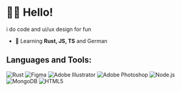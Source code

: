 # 👋🏾 Hello!
i do code and ui/ux design for fun

- 📖 Learning **Rust, JS, TS** and German 

## Languages and Tools:
![Rust](https://img.shields.io/badge/-Rust-0A0A0A?style=flat&logo=rust&logoColor=white)
![Figma](https://img.shields.io/badge/-Figma-0A0A0A?style=flat&logo=figma&logoColor=white)
![Adobe Illustrator](https://img.shields.io/badge/-Illustrator-0A0A0A?style=flat&logo=adobe-illustrator&logoColor=orange)
![Adobe Photoshop](https://img.shields.io/badge/-Photoshop-0A0A0A?style=flat&logo=adobe-photoshop&logoColor=31A8FF)
![Node.js](https://img.shields.io/badge/-Node.js-0A0A0A?style=flat&logo=node.js&logoColor=green)
![MongoDB](https://img.shields.io/badge/-MongoDB-0A0A0A?style=flat&logo=mongodb&logoColor=green)
![HTML5](https://img.shields.io/badge/-HTML5-0A0A0A?style=flat&logo=html5&logoColor=E34F26)

